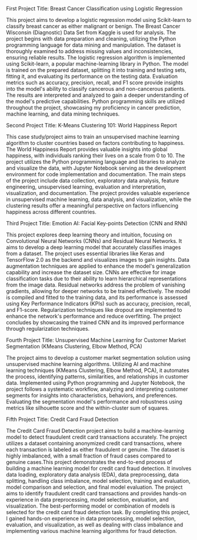 First Project Title: Breast Cancer Classification using Logistic Regression

This project aims to develop a logistic regression model using Scikit-learn to classify breast cancer as either malignant or benign. The Breast Cancer Wisconsin (Diagnostic) Data Set from Kaggle is used for analysis. The project begins with data preparation and cleaning, utilizing the Python programming language for data mining and manipulation. The dataset is thoroughly examined to address missing values and inconsistencies, ensuring reliable results. The logistic regression algorithm is implemented using Scikit-learn, a popular machine-learning library in Python. The model is trained on the prepared dataset, splitting it into training and testing sets, fitting it, and evaluating its performance on the testing data. Evaluation metrics such as accuracy, precision, recall, and F1 score provide insights into the model's ability to classify cancerous and non-cancerous patients. The results are interpreted and analyzed to gain a deeper understanding of the model's predictive capabilities. Python programming skills are utilized throughout the project, showcasing my proficiency in cancer prediction, machine learning, and data mining techniques.

Second Project Title: K-Means Clustering 101: World Happiness Report

This case study/project aims to train an unsupervised machine learning algorithm to cluster countries based on factors contributing to happiness. The World Happiness Report provides valuable insights into global happiness, with individuals ranking their lives on a scale from 0 to 10. The project utilizes the Python programming language and libraries to analyze and visualize the data, with Jupyter Notebook serving as the development environment for code implementation and documentation. The main steps of the project include data collection, exploratory data analysis, feature engineering, unsupervised learning, evaluation and interpretation, visualization, and documentation. The project provides valuable experience in unsupervised machine learning, data analysis, and visualization, while the clustering results offer a meaningful perspective on factors influencing happiness across different countries. 

Third Project Title: Emotion AI: Facial Key-points Detection (CNN and RNN)

This project explores deep learning theory and intuition, focusing on Convolutional Neural Networks (CNNs) and Residual Neural Networks. It aims to develop a deep learning model that accurately classifies images from a dataset. The project uses essential libraries like Keras and TensorFlow 2.0 as the backend and visualizes images to gain insights. Data augmentation techniques are applied to enhance the model's generalization capability and increase the dataset size. CNNs are effective for image classification tasks due to their ability to learn hierarchical representations from the image data. Residual networks address the problem of vanishing gradients, allowing for deeper networks to be trained effectively. The model is compiled and fitted to the training data, and its performance is assessed using Key Performance Indicators (KPIs) such as accuracy, precision, recall, and F1-score. Regularization techniques like dropout are implemented to enhance the network's performance and reduce overfitting. The project concludes by showcasing the trained CNN and its improved performance through regularization techniques.

Fourth Project Title: Unsupervised Machine Learning for Customer Market Segmentation (KMeans Clustering, Elbow Method, PCA)

The project aims to develop a customer market segmentation solution using unsupervised machine learning algorithms. Utilizing AI and machine learning techniques (KMeans Clustering, Elbow Method, PCA), it automates the process, identifying patterns, similarities, and relationships in customer data. Implemented using Python programming and Jupyter Notebook, the project follows a systematic workflow, analyzing and interpreting customer segments for insights into characteristics, behaviors, and preferences. Evaluating the segmentation model's performance and robustness using metrics like silhouette score and the within-cluster sum of squares.

Fifth Project Title: Credit Card Fraud Detection

The Credit Card Fraud Detection project aims to build a machine-learning model to detect fraudulent credit card transactions accurately. The project utilizes a dataset containing anonymized credit card transactions, where each transaction is labeled as either fraudulent or genuine. The dataset is highly imbalanced, with a small fraction of fraud cases compared to genuine cases.This project demonstrates the end-to-end process of building a machine learning model for credit card fraud detection. It involves data loading, exploratory data analysis (EDA), data preprocessing, data splitting, handling class imbalance, model selection, training and evaluation, model comparison and selection, and final model evaluation. The project aims to identify fraudulent credit card transactions and provides hands-on experience in data preprocessing, model selection, evaluation, and visualization. The best-performing model or combination of models is selected for the credit card fraud detection task. By completing this project, I gained hands-on experience in data preprocessing, model selection, evaluation, and visualization, as well as dealing with class imbalance and implementing various machine learning algorithms for fraud detection.
